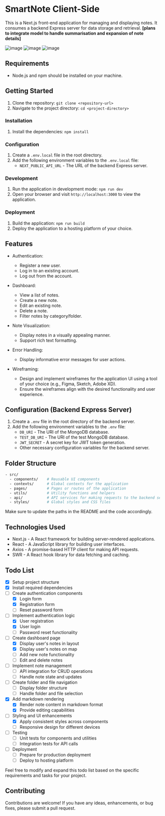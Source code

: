 # SmartNote Client-Side

This is a Next.js front-end application for managing and displaying notes. It consumes a backend Express server for data storage and retrieval.
**[plans to integrate model to handle summarisation and expansion of note details]**

![image](https://github.com/sord-dev/smart-note-client/assets/75338985/8f477df9-e88d-458c-b310-1446ab0e3c4f)
![image](https://github.com/sord-dev/smart-note-client/assets/75338985/313e3b84-43a2-4abe-aa49-3d957ce9b3de)
![image](https://github.com/sord-dev/smart-note-client/assets/75338985/4431cf45-3dab-4ef4-a1e4-13543385610d)

## Requirements

- Node.js and npm should be installed on your machine.

## Getting Started

1. Clone the repository: `git clone <repository-url>`
2. Navigate to the project directory: `cd <project-directory>`

### Installation

1. Install the dependencies: `npm install`

### Configuration

1. Create a `.env.local` file in the root directory.
2. Add the following environment variables to the `.env.local` file:
   - `NEXT_PUBLIC_API_URL` - The URL of the backend Express server.

### Development

1. Run the application in development mode: `npm run dev`
2. Open your browser and visit `http://localhost:3000` to view the application.

### Deployment

1. Build the application: `npm run build`
2. Deploy the application to a hosting platform of your choice.

## Features

- Authentication:
  - Register a new user.
  - Log in to an existing account.
  - Log out from the account.

- Dashboard:
  - View a list of notes.
  - Create a new note.
  - Edit an existing note.
  - Delete a note.
  - Filter notes by category/folder.

- Note Visualization:
  - Display notes in a visually appealing manner.
  - Support rich text formatting.

- Error Handling:
  - Display informative error messages for user actions.

- Wireframing:
  - Design and implement wireframes for the application UI using a tool of your choice (e.g., Figma, Sketch, Adobe XD).
  - Ensure the wireframes align with the desired functionality and user experience.

## Configuration (Backend Express Server)

1. Create a `.env` file in the root directory of the backend server.
2. Add the following environment variables to the `.env` file:
   - `DB_URI` - The URI of the MongoDB database.
   - `TEST_DB_URI` - The URI of the test MongoDB database.
   - `JWT_SECRET` - A secret key for JWT token generation.
   - Other necessary configuration variables for the backend server.

## Folder Structure

```bash
- src/
  - components/    # Reusable UI components
  - contexts/      # Global contexts for the application
  - pages/         # Pages or routes of the application
  - utils/         # Utility functions and helpers
  - api/           # API services for making requests to the backend server
  - styles/        # Global styles and CSS files
```

Make sure to update the paths in the README and the code accordingly.

## Technologies Used

- Next.js - A React framework for building server-rendered applications.
- React - A JavaScript library for building user interfaces.
- Axios - A promise-based HTTP client for making API requests.
- SWR - A React hook library for data fetching and caching.

## Todo List

- [x] Setup project structure
- [x] Install required dependencies
- [ ] Create authentication components
  - [x] Login form
  - [x] Registration form
  - [ ] Reset password form
- [ ] Implement authentication logic
  - [x] User registration
  - [x] User login
  - [ ] Password reset functionality
- [ ] Create dashboard page
  - [x] Display user's notes in layout
  - [x] Display user's notes on map
  - [ ] Add new note functionality
  - [ ] Edit and delete notes
- [ ] Implement note management
  - [ ] API integration for CRUD operations
  - [ ] Handle note state and updates
- [ ] Create folder and file navigation
  - [ ] Display folder structure
  - [ ] Handle folder and file selection
- [x] Add markdown rendering
  - [x] Render note content in markdown format
  - [x] Provide editing capabilities
- [ ] Styling and UI enhancements
  - [x] Apply consistent styles across components
  - [ ] Responsive design for different devices
- [ ] Testing
  - [ ] Unit tests for components and utilities
  - [ ] Integration tests for API calls
- [ ] Deployment
  - [ ] Prepare for production deployment
  - [ ] Deploy to hosting platform

Feel free to modify and expand this todo list based on the specific requirements and tasks for your project.

## Contributing

Contributions are welcome! If you have any ideas, enhancements, or bug fixes, please submit a pull request.
